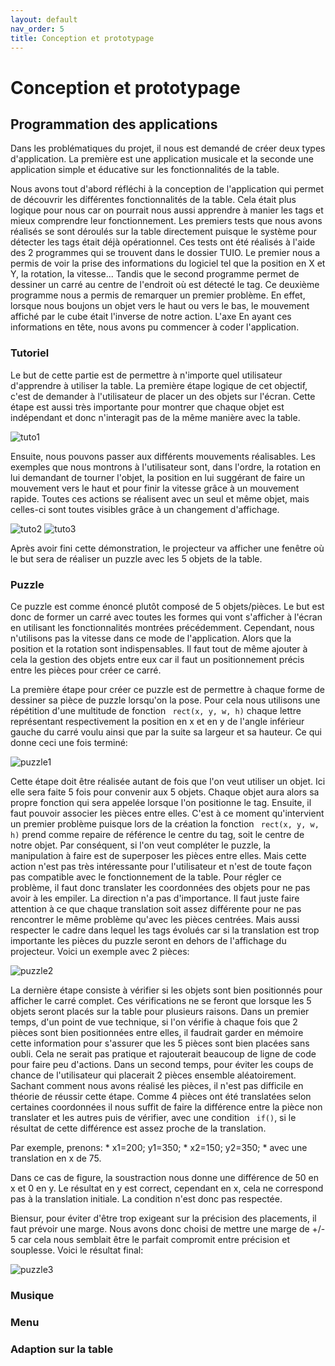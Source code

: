 ```yaml
---
layout: default
nav_order: 5
title: Conception et prototypage
---
```


# Conception et prototypage

## Programmation des applications

 Dans les problématiques du projet, il nous est demandé de créer deux types d'application. La première est une application musicale et la seconde une application simple et éducative sur les fonctionnalités de la table.

Nous avons tout d'abord réfléchi à la conception de l'application qui permet de découvrir les différentes fonctionnalités de la table. Cela était plus logique pour nous car on pourrait nous aussi apprendre à manier les tags et mieux comprendre leur fonctionnement. Les premiers tests que nous avons réalisés se sont déroulés sur la table directement puisque le système pour détecter les tags était déjà opérationnel. Ces tests ont été réalisés à l'aide des 2 programmes qui se trouvent dans le dossier TUIO. Le premier nous a permis de voir la prise des informations du logiciel tel que la position en X et Y, la rotation, la vitesse... Tandis que le second programme permet de dessiner un carré au centre de l'endroit où est détecté le tag. Ce deuxième programme nous a permis de remarquer un premier problème. En effet, lorsque nous boujons un objet vers le haut ou vers le bas, le mouvement affiché par le cube était l'inverse de notre action. L'axe En ayant ces informations en tête, nous avons pu commencer à coder l'application. 

### Tutoriel

Le but de cette partie est de permettre à n'importe quel utilisateur d'apprendre à utiliser la table. La première étape logique de cet objectif, c'est de demander à l'utilisateur de placer un des objets sur l'écran. Cette étape est aussi très importante pour montrer que chaque objet est indépendant et donc n'interagit pas de la même manière avec la table.

![tuto1](images/tuto1.png)

Ensuite, nous pouvons passer aux différents mouvements réalisables. Les exemples que nous montrons à l'utilisateur sont, dans l'ordre, la rotation en lui demandant de tourner l'objet, la position en lui suggérant de faire un mouvement vers le haut et pour finir la vitesse grâce à un mouvement rapide.
Toutes ces actions se réalisent avec un seul et même objet, mais celles-ci sont toutes visibles grâce à un changement d'affichage.

![tuto2](images/tuto2.png)      ![tuto3](images/tuto3.png)

Après avoir fini cette démonstration, le projecteur va afficher une fenêtre où le but sera de réaliser un puzzle avec les 5 objets de la table.

### Puzzle

Ce puzzle est comme énoncé plutôt composé de 5 objets/pièces. Le but est donc de former un carré avec toutes les formes qui vont s'afficher à l'écran en utilisant les fonctionnalités montrées précédemment. Cependant, nous n'utilisons pas la vitesse dans ce mode de l'application. Alors que la position et la rotation sont indispensables. Il faut tout de même ajouter à cela la gestion des objets entre eux car il faut un positionnement précis entre les pièces pour créer ce carré.

La première étape pour créer ce puzzle est de permettre à chaque forme de dessiner sa pièce de puzzle lorsqu'on la pose. Pour cela nous utilisons une répétition d'une multitude de fonction ` rect(x, y, w, h)` chaque lettre représentant respectivement la position en x et en y de l'angle inférieur gauche du carré voulu ainsi que par la suite sa largeur et sa hauteur. 
Ce qui donne ceci une fois terminé:

![puzzle1](images/puzzle1.png)


Cette étape doit être réalisée autant de fois que l'on veut utiliser un objet. Ici elle sera faite 5 fois pour convenir aux 5 objets. Chaque objet aura alors sa propre fonction qui sera appelée lorsque l'on positionne le tag. Ensuite, il faut pouvoir associer les pièces entre elles. C'est à ce moment qu'intervient un premier problème puisque lors de la création la fonction ` rect(x, y, w, h)`
prend comme repaire de référence le centre du tag, soit le centre de notre objet. Par conséquent, si l'on veut compléter le puzzle, la manipulation à faire est de superposer les pièces entre elles. Mais cette action n'est pas très intéressante pour l'utilisateur et n'est de toute façon pas compatible avec le fonctionnement de la table. Pour régler ce problème, il faut donc translater les coordonnées des objets pour ne pas avoir à les empiler. La direction n'a pas d'importance. Il faut juste faire attention à ce que chaque translation soit assez différente pour ne pas rencontrer le même problème qu'avec les pièces centrées. Mais aussi respecter le cadre dans lequel les tags évolués car si la translation est trop importante les pièces du puzzle seront en dehors de l'affichage du projecteur.
Voici un exemple avec 2 pièces:

![puzzle2](images/puzzle2.png)

La dernière étape consiste à vérifier si les objets sont bien positionnés pour afficher le carré complet. Ces vérifications ne se feront que lorsque les 5 objets seront placés sur la table pour plusieurs raisons. Dans un premier temps, d'un point de vue technique, si l'on vérifie à chaque fois que 2 pièces sont bien positionnées entre elles, il faudrait garder en mémoire cette information pour s'assurer que les 5 pièces sont bien placées sans oubli. Cela ne serait pas pratique et rajouterait beaucoup de ligne de code pour faire peu d'actions. Dans un second temps, pour éviter les coups de chance de l'utilisateur qui placerait 2 pièces ensemble aléatoirement. Sachant comment nous avons réalisé les pièces, il n'est pas difficile en théorie de réussir cette étape. Comme 4 pièces ont été translatées selon certaines coordonnées il nous suffit de faire la différence entre la pièce non translater et les autres puis de vérifier, avec une condition ` if()`, si le résultat de cette différence est assez proche de la translation.

Par exemple, prenons:
    * x1=200; y1=350;
    * x2=150; y2=350;
    * avec une translation en x de 75.

Dans ce cas de figure, la soustraction nous donne une différence de 50 en x et 0 en y. Le résultat en y est correct, cependant en x, cela ne correspond pas à la translation initiale. La condition n'est donc pas respectée. 

Biensur, pour éviter d'être trop exigeant sur la précision des placements, il faut prévoir une marge. Nous avons donc choisi de mettre une marge de +/- 5 car cela nous semblait être le parfait compromit entre précision et souplesse.
Voici le résultat final:

![puzzle3](images/puzzle3.png)



### Musique

### Menu

### Adaption sur la table